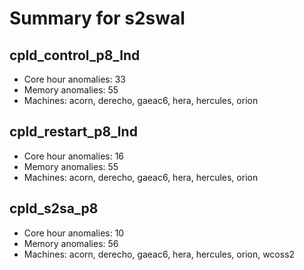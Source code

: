 # Summary for s2swal

## cpld_control_p8_lnd
- Core hour anomalies: 33
- Memory anomalies: 55
- Machines: acorn, derecho, gaeac6, hera, hercules, orion

## cpld_restart_p8_lnd
- Core hour anomalies: 16
- Memory anomalies: 55
- Machines: acorn, derecho, gaeac6, hera, hercules, orion

## cpld_s2sa_p8
- Core hour anomalies: 10
- Memory anomalies: 56
- Machines: acorn, derecho, gaeac6, hera, hercules, orion, wcoss2

